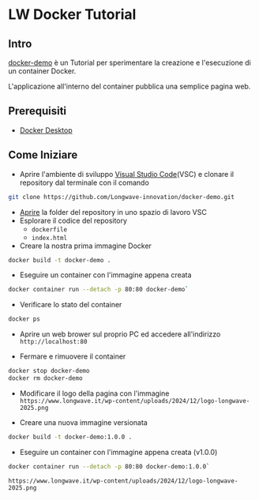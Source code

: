 # LW Docker Tutorial

## Intro

[docker-demo](https://github.com/Longwave-innovation/docker-demo) è un Tutorial per sperimentare la creazione e l'esecuzione di un container Docker.

L'applicazione all'interno del container pubblica una semplice pagina web.

## Prerequisiti

- [Docker Desktop](https://docs.docker.com/desktop/)
  
## Come Iniziare

- Aprire l'ambiente di sviluppo [Visual Studio Code](https://code.visualstudio.com/docs)(VSC) e clonare il repository dal terminale con il comando

```bash
git clone https://github.com/Longwave-innovation/docker-demo.git
```

- [Aprire](https://youtu.be/u3PMR8voOo0?si=GVIacqOljEiOKI_4) la folder del repository in uno spazio di lavoro VSC
- Esplorare il codice del repository
  - `dockerfile`
  - `index.html`
- Creare la nostra prima immagine Docker

```bash
docker build -t docker-demo .
```

- Eseguire un container con l'immagine appena creata

```bash
docker container run --detach -p 80:80 docker-demo`
```

- Verificare lo stato del container

```bash
docker ps
```

- Aprire un web brower sul proprio PC ed accedere all'indirizzo `http://localhost:80`

- Fermare e rimuovere il container

```bash
docker stop docker-demo
docker rm docker-demo
```

- Modificare il logo della pagina con l'immagine `https://www.longwave.it/wp-content/uploads/2024/12/logo-longwave-2025.png`

- Creare una nuova immagine versionata

```bash
docker build -t docker-demo:1.0.0 .
```

- Eseguire un container con l'immagine appena creata (v1.0.0)
```bash
docker container run --detach -p 80:80 docker-demo:1.0.0`
```

`https://www.longwave.it/wp-content/uploads/2024/12/logo-longwave-2025.png`
